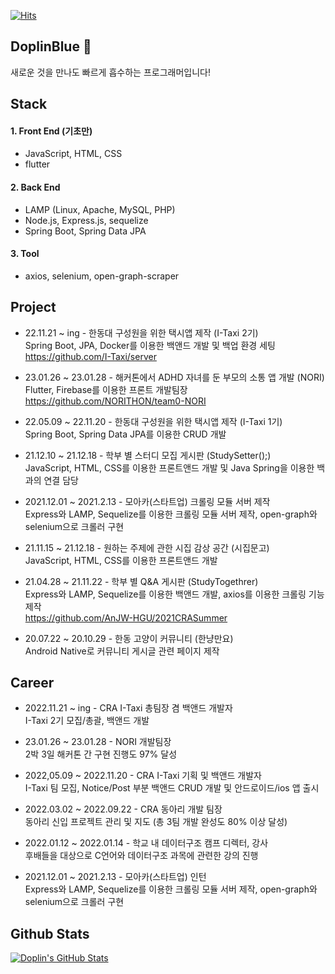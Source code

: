 [![Hits](https://hits.seeyoufarm.com/api/count/incr/badge.svg?url=https%3A%2F%2Fgithub.com%2FYuSoeun%2Fhit-counter&count_bg=%233D61C8&title_bg=%23555555&icon=&icon_color=%23E7E7E7&title=hits&edge_flat=false)](https://hits.seeyoufarm.com)

## DoplinBlue 👋
새로운 것을 만나도 빠르게 흡수하는 프로그래머입니다!
  

## Stack
#### 1. Front End (기초만)
- JavaScript, HTML, CSS
- flutter

#### 2. Back End
- LAMP (Linux, Apache, MySQL, PHP)
- Node.js, Express.js, sequelize
- Spring Boot, Spring Data JPA

#### 3. Tool
- axios, selenium, open-graph-scraper
  
  
## Project

- 22.11.21 ~ ing - 한동대 구성원을 위한 택시앱 제작 (I-Taxi 2기)  
Spring Boot, JPA, Docker를 이용한 백앤드 개발 및 백업 환경 세팅  
https://github.com/I-Taxi/server  

- 23.01.26 ~ 23.01.28 - 해커톤에서 ADHD 자녀를 둔 부모의 소통 앱 개발 (NORI)  
Flutter, Firebase를 이용한 프론트 개발팀장  
https://github.com/NORITHON/team0-NORI  

- 22.05.09 ~ 22.11.20 - 한동대 구성원을 위한 택시앱 제작 (I-Taxi 1기)  
Spring Boot, Spring Data JPA를 이용한 CRUD 개발  

- 21.12.10 ~ 21.12.18 - 학부 별 스터디 모집 게시판 (StudySetter();)  
JavaScript, HTML, CSS를 이용한 프론트앤드 개발 및 Java Spring을 이용한 백과의 연결 담당  

- 2021.12.01 ~ 2021.2.13 - 모아카(스타트업) 크롤링 모듈 서버 제작  
Express와 LAMP, Sequelize를 이용한 크롤링 모듈 서버 제작, open-graph와 selenium으로 크롤러 구현

- 21.11.15 ~ 21.12.18 - 원하는 주제에 관한 시집 감상 공간 (시집문고)  
JavaScript, HTML, CSS를 이용한 프론트앤드 개발

- 21.04.28 ~ 21.11.22 - 학부 별 Q&A 게시판 (StudyTogethrer)  
Express와 LAMP, Sequelize를 이용한 백앤드 개발, axios를 이용한 크롤링 기능 제작  
https://github.com/AnJW-HGU/2021CRASummer

- 20.07.22 ~ 20.10.29 - 한동 고양이 커뮤니티 (한냥만요)  
Android Native로 커뮤니티 게시글 관련 페이지 제작
  

## Career

- 2022.11.21 ~ ing - CRA I-Taxi 총팀장 겸 백앤드 개발자  
I-Taxi 2기 모집/총괄, 백앤드 개발  

- 23.01.26 ~ 23.01.28 - NORI 개발팀장  
2박 3일 해커톤 간 구현 진행도 97% 달성  

- 2022,05.09 ~ 2022.11.20 - CRA I-Taxi 기획 및 백앤드 개발자  
I-Taxi 팀 모집, Notice/Post 부분 백앤드 CRUD 개발 및 안드로이드/ios 앱 출시  

- 2022.03.02 ~ 2022.09.22 - CRA 동아리 개발 팀장  
동아리 신입 프로젝트 관리 및 지도 (총 3팀 개발 완성도 80% 이상 달성)

- 2022.01.12 ~ 2022.01.14 - 학교 내 데이터구조 캠프 디렉터, 강사  
후배들을 대상으로 C언어와 데이터구조 과목에 관련한 강의 진행

- 2021.12.01 ~ 2021.2.13 - 모아카(스타트업) 인턴  
Express와 LAMP, Sequelize를 이용한 크롤링 모듈 서버 제작, open-graph와 selenium으로 크롤러 구현
  

## Github Stats

[![Doplin's GitHub Stats](https://github-readme-stats.vercel.app/api?username=YuSoeun&count_private=true&show_icons=true)](https://github.com/anuraghazra/github-readme-stats)
